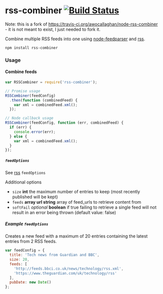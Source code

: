 rss-combiner [![Build Status](https://travis-ci.org/awocallaghan/node-rss-combiner.svg?branch=master)](https://travis-ci.org/awocallaghan/node-rss-combiner)
======

Note: this is a fork of https://travis-ci.org/awocallaghan/node-rss-combiner - it is not meant
to exist, I just needed to fork it.

Combine multiple RSS feeds into one using [node-feedparser](https://www.npmjs.com/package/node-feedparser "npm node-feedparser package") and [rss](https://www.npmjs.com/package/rss "npm rss package").

    npm install rss-combiner

### Usage

#### Combine feeds

```js
var RSSCombiner = require('rss-combiner');

// Promise usage
RSSCombiner(feedConfig)
  .then(function (combinedFeed) {
    var xml = combinedFeed.xml();
  });

// Node callback usage
RSSCombiner(feedConfig, function (err, combinedFeed) {
  if (err) {
    console.error(err);
  } else {
    var xml = combinedFeed.xml();
  }
});
```

##### `feedOptions`

See [rss](https://www.npmjs.com/package/rss#feedoptions "feedOptions - rss (npm)") `feedOptions`

Additional options

* `size` **int** the maximum number of entries to keep (most recently published will be kept)
* `feeds` **array url string** array of feed_urls to retrieve content from
* `softFail` _optional_ **boolean** if true failing to retrieve a single feed will not result in an error being thrown (default value: false)

##### Example `feedOptions`

Creates a new feed with a maximum of 20 entries containing the latest entries from
2 RSS feeds.

```js
var feedConfig = {
  title: 'Tech news from Guardian and BBC',
  size: 20,
  feeds: [
    'http://feeds.bbci.co.uk/news/technology/rss.xml',
    'https://www.theguardian.com/uk/technology/rss'
  ],
  pubDate: new Date()
};
```